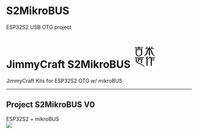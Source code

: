 # S2MikroBUS
ESP32S2 USB OTG project
# JimmyCraft S2MikroBUS <img src= "幾米匠作128x128.jpg" width=64>
JimmyCraft Kits for ESP32S2 OTG w/ mikroBUS
<br>

----
## Project S2MikroBUS V0<br>
ESP32S2 + mikroBUS <br>
<img src= "pic/S2MikroBUS1125.gif" width=320>

